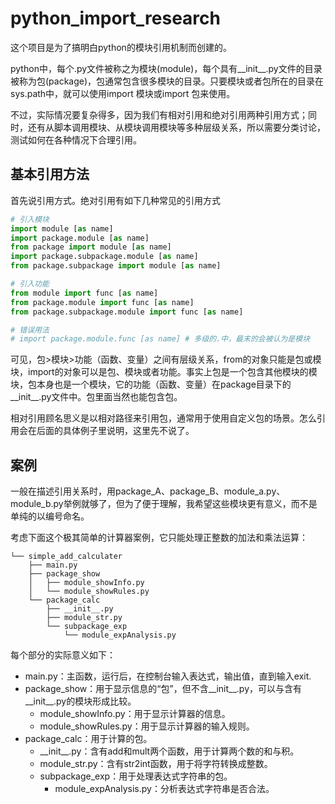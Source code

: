 # python_import_research

这个项目是为了搞明白python的模块引用机制而创建的。

python中，每个.py文件被称之为模块(module)，每个具有__init__.py文件的目录被称为包(package)，包通常包含很多模块的目录。只要模块或者包所在的目录在sys.path中，就可以使用import 模块或import 包来使用。

不过，实际情况要复杂得多，因为我们有相对引用和绝对引用两种引用方式；同时，还有从脚本调用模块、从模块调用模块等多种层级关系，所以需要分类讨论，测试如何在各种情况下合理引用。

## 基本引用方法

首先说引用方式。绝对引用有如下几种常见的引用方式

```python
# 引入模块
import module [as name] 
import package.module [as name] 
from package import module [as name] 
import package.subpackage.module [as name]
from package.subpackage import module [as name]

# 引入功能
from module import func [as name]
from package.module import func [as name]
from package.subpackage.module import func [as name]

# 错误用法
# import package.module.func [as name] # 多级的.中，最末的会被认为是模块
```

可见，包>模块>功能（函数、变量）之间有层级关系，from的对象只能是包或模块，import的对象可以是包、模块或者功能。事实上包是一个包含其他模块的模块，包本身也是一个模块，它的功能（函数、变量）在package目录下的\_\_init\_\_.py文件中。包里面当然也能包含包。

相对引用顾名思义是以相对路径来引用包，通常用于使用自定义包的场景。怎么引用会在后面的具体例子里说明，这里先不说了。

## 案例

一般在描述引用关系时，用package_A、package_B、module_a.py、module_b.py举例就够了，但为了便于理解，我希望这些模块更有意义，而不是单纯的以编号命名。

考虑下面这个极其简单的计算器案例，它只能处理正整数的加法和乘法运算：

```
└── simple_add_calculater
	├── main.py
    ├── package_show
    │   ├── module_showInfo.py
    │   └── module_showRules.py
    └── package_calc
    	├── __init__.py
    	├── module_str.py
    	└── subpackage_exp
    		└── module_expAnalysis.py
```

每个部分的实际意义如下：

- main.py：主函数，运行后，在控制台输入表达式，输出值，直到输入exit.
- package_show：用于显示信息的“包”，但不含\_\_init\_\_.py，可以与含有\_\_init\_\_.py的模块形成比较。
  - module_showInfo.py：用于显示计算器的信息。
  - module_showRules.py：用于显示计算器的输入规则。
- package_calc：用于计算的包。
  - \_\_init\_\_.py：含有add和mult两个函数，用于计算两个数的和与积。
  - module_str.py：含有str2int函数，用于将字符转换成整数。
  - subpackage_exp：用于处理表达式字符串的包。
    - module_expAnalysis.py：分析表达式字符串是否合法。